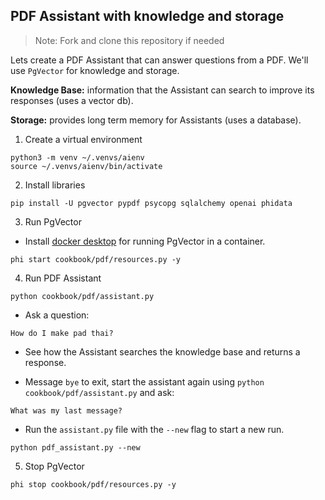 ## PDF Assistant with knowledge and storage

> Note: Fork and clone this repository if needed

Lets create a PDF Assistant that can answer questions from a PDF. We'll use `PgVector` for knowledge and storage.

**Knowledge Base:** information that the Assistant can search to improve its responses (uses a vector db).

**Storage:** provides long term memory for Assistants (uses a database).

1. Create a virtual environment

```shell
python3 -m venv ~/.venvs/aienv
source ~/.venvs/aienv/bin/activate
```

2. Install libraries

```shell
pip install -U pgvector pypdf psycopg sqlalchemy openai phidata
```

3. Run PgVector

- Install [docker desktop](https://docs.docker.com/desktop/install/mac-install/) for running PgVector in a container.

```shell
phi start cookbook/pdf/resources.py -y
```

4. Run PDF Assistant

```shell
python cookbook/pdf/assistant.py
```

- Ask a question:

```
How do I make pad thai?
```

- See how the Assistant searches the knowledge base and returns a response.

- Message `bye` to exit, start the assistant again using `python cookbook/pdf/assistant.py` and ask:

```
What was my last message?
```

- Run the `assistant.py` file with the `--new` flag to start a new run.

```shell
python pdf_assistant.py --new
```

5. Stop PgVector

```shell
phi stop cookbook/pdf/resources.py -y
```
